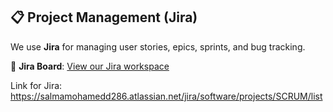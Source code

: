 ## 📋 Project Management (Jira)

We use **Jira** for managing user stories, epics, sprints, and bug tracking.

🔗 **Jira Board**: [View our Jira workspace]( https://salmamohamedd286.atlassian.net/jira/software/projects/SCRUM/list)

Link for Jira: https://salmamohamedd286.atlassian.net/jira/software/projects/SCRUM/list
